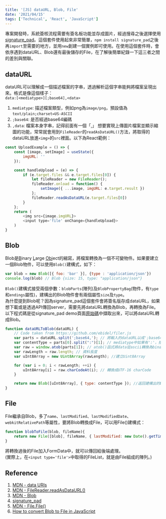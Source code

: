 ```yaml
---
title: '[JS] dataURL, Blob, File'
date: '2021/04/15'
tags: ['Technical', 'React', 'JavaScript']
---
```


專案開發時，系統簽核流程需要有簽名板功能並存成圖片，經過搜尋之後選擇使用[signature_pad](https://github.com/szimek/signature_pad)。這個套件使用起來非常簡單，`npm install signature_pad`之後再`import`至需要的地方，並用`new`創建一個實例即可使用。在使用這個套件時，會依序遇到dataURL、Blob還有最後儲存的File，在了解後簡單紀錄一下這三者之間的差別與關聯。

## dataURL
dataURL可以理解成一個描述檔案的字串，透過解析這個字串能夠將檔案呈現出來。格式是像這個樣子：  
`data:[<mediatype>][;base64],<data>`  
1. `mediatype`: 描述檔案類型，例如png為`image/png`，預設值為`text/plain;charset=US-ASCII`
2. `;base64`: 是否經過base64編碼
3. `,data`: 檔案本身字串，記得前面有一個「,」
想要實現上傳圖片檔案並顯示縮圖的功能，常常就會用到`FileReader`的`readAsDataURL()`方法，將取得的dataURL放進`<img>`的`src`裡面。以下為React範例：  
```javascript
const UploadExample = () => {
    const [image, setImage] = useState({
        imgURL: ''
    });

    const handleUpload = (e) => {
        if (e.target.files && e.target.files[0]) {
            let fileReader = new FileReader();
            fileReader.onload = function() {
                setImage({ ...image, imgURL: e.target.result })
            };
            fileReader.readAsDataURL(e.target.files[0])
        }
    };
    return (
        <img src={image.imgURL}>
        <input type='file' onChange={handleUpload}>
    )
}
```
  

## Blob
Blob是<ins>B</ins>inary <ins>L</ins>arge <ins>Ob</ins>ject的縮寫，將檔案轉換為一個不可變物件。如果要建立一個Blob物件，可以使用`Blob()`建構式，如下：
```javascript
var blob = new Blob([{ foo: 'bar' }], {type : 'application/json'})
console.log(blob) // Blob {size: 15, type: "application/json"}
```
`Blob()`建構式接受兩個參數：`blobParts`(陣列)及`BlobPropertyBag`(物件，有`type`和`endings`屬性)，建構出的Blob物件會有兩個屬性`size`及`type`。  
為什麼提到Blob呢？因為signature_pad這個套件會將簽名版存成dataURL，如果想下載或是透過API傳回server，需要先將dataURL轉換為Blob，再轉換為File。以下程式碼是從signature_pad demo頁面[原始碼](https://github.com/szimek/signature_pad/blob/1912e2c58946c833934ab8dea5780d635654ab7d/docs/js/app.js)中擷取出來，可以將dataURL轉成Blob。
```javascript
function dataURLToBlob(dataURL) {
    // Code taken from https://github.com/ebidel/filer.js
    var parts = dataURL.split(';base64,'); // 將輸入的dataURL以成';base64,'分割出mediatype和data
    var contentType = parts[0].split(":")[1]; // mediatype中如果有':'，捨棄前面的部分
    var raw = window.atob(parts[1]); // atob()函式將data從ascii轉換為binary
    var rawLength = raw.length; // 資料長度
    var uInt8Array = new Uint8Array(rawLength); //建立Uint8Array

    for (var i = 0; i < rawLength; ++i) {
        uInt8Array[i] = raw.charCodeAt(i); // 轉換成UTF-16 charCode
    }

    return new Blob([uInt8Array], { type: contentType }); //返回建構出的Blob物件
}
```
  

## File
File繼承自Blob，多了`name`、`lastModified`、`lastModifiedDate`、`webkitRelativePath`等屬性，要將Blob轉換成File，可以用File()建構式：
```javascript
function blobToFile(blob, fileName){       
    return new File([blob], fileName, { lastModified: new Date().getTime(), type: blob.type })
}
```
將轉換過後的File加入FormData中，就可以傳回給後端處理。  
(實際上，在`<input type='file'>`中取得的FileList，就是由File組成的陣列。)

## Reference
1. [MDN - data URIs](https://developer.mozilla.org/zh-TW/docs/Web/HTTP/Basics_of_HTTP/Data_URIs)
2. [MDN - FileReader.readAsDataURL()](https://developer.mozilla.org/zh-CN/docs/Web/API/FileReader/readAsDataURL)
3. [MDN - Blob](https://developer.mozilla.org/zh-TW/docs/Web/API/Blob)
4. [signature_pad](https://github.com/szimek/signature_pad/blob/1912e2c58946c833934ab8dea5780d635654ab7d/docs/js/app.js)
5. [MDN - File.File()](https://developer.mozilla.org/zh-TW/docs/Web/API/File/File)
6. [How to convert Blob to File in JavaScript](https://stackoverflow.com/questions/27159179/how-to-convert-blob-to-file-in-javascript)